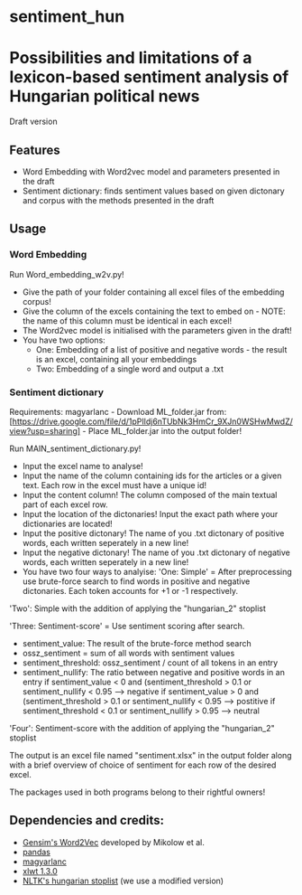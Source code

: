 # sentiment_hun
# Possibilities and limitations of a lexicon-based sentiment analysis of Hungarian political news 

Draft version


## Features

- Word Embedding with Word2vec model and parameters presented in the draft
- Sentiment dictionary: finds sentiment values based on given dictonary and corpus with the methods presented in the draft

## Usage

### Word Embedding

Run Word_embedding_w2v.py!
- Give the path of your folder containing all excel files of the embedding corpus!
- Give the column of the excels containing the text to embed on - NOTE: the name of this column must be identical in each excel!
- The Word2vec model is initialised with the parameters given in the draft!
- You have two options: 
	- One: Embedding of a list of positive and negative words - the result is an excel, containing all your embeddings
	- Two: Embedding of a single word and output a .txt


### Sentiment dictionary

Requirements: magyarlanc
	- Download ML_folder.jar from: [https://drive.google.com/file/d/1pPIldj6nTUbNk3HmCr_9XJn0WSHwMwdZ/view?usp=sharing]
	- Place ML_folder.jar into the output folder! 

Run MAIN_sentiment_dictionary.py!
- Input the excel name to analyse!
- Input the name of the column containing ids for the articles or a given text. Each row in the excel must have a unique id!
- Input the content column! The column composed of the main textual part of each excel row.
- Input the location of the dictonaries! Input the exact path where your dictionaries are located!
- Input the positive dictonary! The name of you .txt dictonary of positive words, each written seperately in a new line!
- Input the negative dictonary! The name of you .txt dictonary of negative words, each written seperately in a new line!
- You have two four ways to analyise:
	'One: Simple' = After preprocessing use brute-force search to find words in positive and negative dictonaries. Each
			token accounts for +1 or -1 respectively.


'Two': Simple with the addition of applying the "hungarian_2" stoplist 

'Three: Sentiment-score' = Use sentiment scoring after search.
 -  sentiment_value: The result of the brute-force method search
 -  ossz_sentiment = sum of all words with sentiment values
-  sentiment_threshold: ossz_sentiment / count of all tokens in an entry
-  sentiment_nullify: The ratio between negative and positive words in an entry
if sentiment_value < 0 and (sentiment_threshold > 0.1 or sentiment_nullify < 0.95 --> negative
if sentiment_value > 0 and (sentiment_threshold > 0.1 or sentiment_nullify < 0.95 --> postitive
if sentiment_threshold < 0.1 or sentiment_nullify > 0.95 --> neutral

'Four': Sentiment-score with the addition of applying the "hungarian_2" stoplist

The output is an excel file named "sentiment.xlsx" in the output folder along with a brief overview of choice of sentiment for each row of the desired excel.




The packages used in both programs belong to their rightful owners!
## Dependencies and credits:
 * [Gensim's Word2Vec] developed by Mikolow et al.
 * [pandas]
 * [magyarlanc]
 * [xlwt 1.3.0]
 * [NLTK's hungarian stoplist] (we use a modified version)
 




[Gensim's Word2Vec]: <https://radimrehurek.com/gensim/models/word2vec.html>
[pandas]: <https://pandas.pydata.org/>
[magyarlanc]: <https://rgai.inf.u-szeged.hu/magyarlanc>
[xlwt 1.3.0]: <https://pypi.org/project/xlwt/>
[NLTK's hungarian stoplist]: <https://www.nltk.org/>
[https://drive.google.com/file/d/1pPIldj6nTUbNk3HmCr_9XJn0WSHwMwdZ/view?usp=sharing]: <https://drive.google.com/file/d/1pPIldj6nTUbNk3HmCr_9XJn0WSHwMwdZ/view?usp=sharing>

